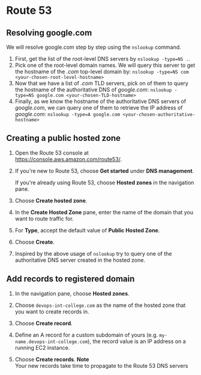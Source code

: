 # Route 53

## Resolving google.com

We will resolve google.com step by step using the `nslookup` command.

1. First, get the list of the root-level DNS servers by `nslookup -type=NS .`.
2. Pick one of the root-level domain names. We will query this server to get the hostname of the *.com* top-level domain by:
   `nslookup -type=NS com <your-chosen-root-level-hostname>`
3. Now that we have a list of *.com* TLD servers, pick on of them to query the hostname of the authoritative DNS of *google.com*:
   `nslookup -type=NS google.com <your-chosen-TLD-hostname>`
4. Finally, as we know the hostname of the authoritative DNS servers of *google.com*, we can query one of them to retrieve the IP address of *google.com*:
   `nslookup -type=A google.com <your-chosen-authoritative-hostname>`

## Creating a public hosted zone

1. Open the Route 53 console at [https://console\.aws\.amazon\.com/route53/](https://console.aws.amazon.com/route53/).

2. If you're new to Route 53, choose **Get started** under **DNS management**\.

   If you're already using Route 53, choose **Hosted zones** in the navigation pane\.

3. Choose **Create hosted zone**\.

4. In the **Create Hosted Zone** pane, enter the name of the domain that you want to route traffic for\.

5. For **Type**, accept the default value of **Public Hosted Zone**\.

6. Choose **Create**\.

7. Inspired by the above usage of `nslookup` try to query one of the authoritative DNS server created in the hosted zone. 

## Add records to registered domain


1. In the navigation pane, choose **Hosted zones**\.

2. Choose `devops-int-college.com` as the name of the hosted zone that you want to create records in\.

3. Choose **Create record**\.

4. Define an A record for a custom subdomain of yours (e.g. `my-name.devops-int-college.com`), the record value is an IP address on a running EC2 instance. 

5. Choose **Create records**\.
   **Note**  
   Your new records take time to propagate to the Route 53 DNS servers

